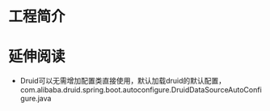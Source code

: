 # 工程简介

# 延伸阅读

* Druid可以无需增加配置类直接使用，默认加载druid的默认配置，com.alibaba.druid.spring.boot.autoconfigure.DruidDataSourceAutoConfigure.java

